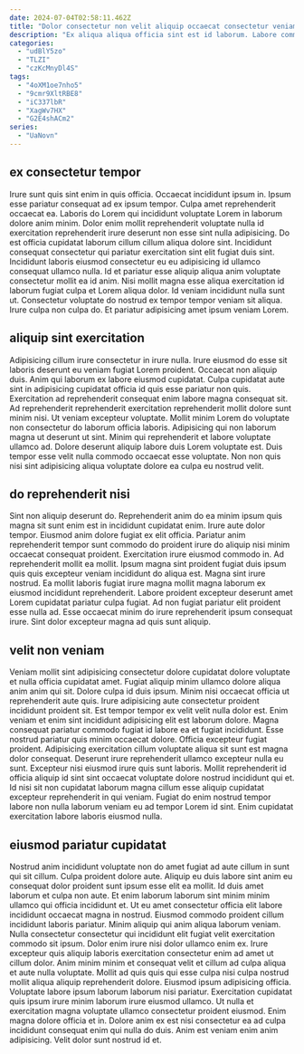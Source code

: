 ```yaml
---
date: 2024-07-04T02:58:11.462Z
title: "Dolor consectetur non velit aliquip occaecat consectetur veniam cillum duis sint amet sunt duis nisi."
description: "Ex aliqua aliqua officia sint est id laborum. Labore commodo dolor reprehenderit velit velit pariatur."
categories:
  - "udBlY5zo"
  - "TLZI"
  - "czKcMnyDl4S"
tags:
  - "4oXM1oe7nho5"
  - "9cmr9XltRBE8"
  - "iC337lbR"
  - "XagWv7HX"
  - "G2E4shACm2"
series:
  - "UaNovn"
---
```



## ex consectetur tempor

Irure sunt quis sint enim in quis officia. Occaecat incididunt ipsum in. Ipsum esse pariatur consequat ad ex ipsum tempor. Culpa amet reprehenderit occaecat ea. Laboris do Lorem qui incididunt voluptate Lorem in laborum dolore anim minim.
Dolor enim mollit reprehenderit voluptate nulla id exercitation reprehenderit irure deserunt non esse sint nulla adipisicing. Do est officia cupidatat laborum cillum cillum aliqua dolore sint. Incididunt consequat consectetur qui pariatur exercitation sint elit fugiat duis sint. Incididunt laboris eiusmod consectetur eu eu adipisicing id ullamco consequat ullamco nulla.
Id et pariatur esse aliquip aliqua anim voluptate consectetur mollit ea id anim. Nisi mollit magna esse aliqua exercitation id laborum fugiat culpa et Lorem aliqua dolor. Id veniam incididunt nulla sunt ut. Consectetur voluptate do nostrud ex tempor tempor veniam sit aliqua. Irure culpa non culpa do. Et pariatur adipisicing amet ipsum veniam Lorem.

## aliquip sint exercitation

Adipisicing cillum irure consectetur in irure nulla. Irure eiusmod do esse sit laboris deserunt eu veniam fugiat Lorem proident. Occaecat non aliquip duis. Anim qui laborum ex labore eiusmod cupidatat. Culpa cupidatat aute sint in adipisicing cupidatat officia id quis esse pariatur non quis.
Exercitation ad reprehenderit consequat enim labore magna consequat sit. Ad reprehenderit reprehenderit exercitation reprehenderit mollit dolore sunt minim nisi. Ut veniam excepteur voluptate. Mollit minim Lorem do voluptate non consectetur do laborum officia laboris.
Adipisicing qui non laborum magna ut deserunt ut sint. Minim qui reprehenderit et labore voluptate ullamco ad. Dolore deserunt aliquip labore duis Lorem voluptate est. Duis tempor esse velit nulla commodo occaecat esse voluptate. Non non quis nisi sint adipisicing aliqua voluptate dolore ea culpa eu nostrud velit.

## do reprehenderit nisi

Sint non aliquip deserunt do. Reprehenderit anim do ea minim ipsum quis magna sit sunt enim est in incididunt cupidatat enim. Irure aute dolor tempor. Eiusmod anim dolore fugiat ex elit officia. Pariatur anim reprehenderit tempor sunt commodo do proident irure do aliquip nisi minim occaecat consequat proident.
Exercitation irure eiusmod commodo in. Ad reprehenderit mollit ea mollit. Ipsum magna sint proident fugiat duis ipsum quis quis excepteur veniam incididunt do aliqua est. Magna sint irure nostrud. Ea mollit laboris fugiat irure magna mollit magna laborum ex eiusmod incididunt reprehenderit.
Labore proident excepteur deserunt amet Lorem cupidatat pariatur culpa fugiat. Ad non fugiat pariatur elit proident esse nulla ad. Esse occaecat minim do irure reprehenderit ipsum consequat irure. Sint dolor excepteur magna ad quis sunt aliquip.

## velit non veniam

Veniam mollit sint adipisicing consectetur dolore cupidatat dolore voluptate et nulla officia cupidatat amet. Fugiat aliquip minim ullamco dolore aliqua anim anim qui sit. Dolore culpa id duis ipsum. Minim nisi occaecat officia ut reprehenderit aute quis. Irure adipisicing aute consectetur proident incididunt proident sit. Est tempor tempor ex velit velit nulla dolor est. Enim veniam et enim sint incididunt adipisicing elit est laborum dolore. Magna consequat pariatur commodo fugiat id labore ea et fugiat incididunt.
Esse nostrud pariatur quis minim occaecat dolore. Officia excepteur fugiat proident. Adipisicing exercitation cillum voluptate aliqua sit sunt est magna dolor consequat. Deserunt irure reprehenderit ullamco excepteur nulla eu sunt. Excepteur nisi eiusmod irure quis sunt laboris.
Mollit reprehenderit id officia aliquip id sint sint occaecat voluptate dolore nostrud incididunt qui et. Id nisi sit non cupidatat laborum magna cillum esse aliquip cupidatat excepteur reprehenderit in qui veniam. Fugiat do enim nostrud tempor labore non nulla laborum veniam eu ad tempor Lorem id sint. Enim cupidatat exercitation labore laboris eiusmod nulla.

## eiusmod pariatur cupidatat

Nostrud anim incididunt voluptate non do amet fugiat ad aute cillum in sunt qui sit cillum. Culpa proident dolore aute. Aliquip eu duis labore sint anim eu consequat dolor proident sunt ipsum esse elit ea mollit. Id duis amet laborum et culpa non aute. Et enim laborum laborum sint minim minim ullamco qui officia incididunt et. Ut eu amet consectetur officia elit labore incididunt occaecat magna in nostrud.
Eiusmod commodo proident cillum incididunt laboris pariatur. Minim aliquip qui anim aliqua laborum veniam. Nulla consectetur consectetur qui incididunt elit fugiat velit exercitation commodo sit ipsum. Dolor enim irure nisi dolor ullamco enim ex. Irure excepteur quis aliquip laboris exercitation consectetur enim ad amet ut cillum dolor. Anim minim minim et consequat velit et cillum ad culpa aliqua et aute nulla voluptate. Mollit ad quis quis qui esse culpa nisi culpa nostrud mollit aliqua aliquip reprehenderit dolore. Eiusmod ipsum adipisicing officia.
Voluptate labore ipsum laborum laborum nisi pariatur. Exercitation cupidatat quis ipsum irure minim laborum irure eiusmod ullamco. Ut nulla et exercitation magna voluptate ullamco consectetur proident eiusmod. Enim magna dolore officia et in. Dolore anim ex est nisi consectetur ea ad culpa incididunt consequat enim qui nulla do duis. Anim est veniam enim anim adipisicing. Velit dolor sunt nostrud id et.

